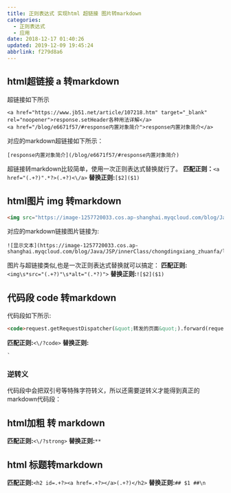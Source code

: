 ```yaml
---
title: 正则表达式 实现html 超链接 图片转markdown
categories: 
  - 正则表达式
  - 应用
date: 2018-12-17 01:40:26
updated: 2019-12-09 19:45:24
abbrlink: f279d8a6
---
```

## html超链接 a 转markdown ##
超链接如下所示
```
<a href="https://www.jb51.net/article/107218.htm" target="_blank" rel="noopener">response.setHeader各种用法详解</a>
<a href="/blog/e6671f57/#response内置对象简介">response内置对象简介</a>
```
对应的markdown超链接如下所示：
```
[response内置对象简介](/blog/e6671f57/#response内置对象简介)
```

超链接转markdown比较简单，使用一次正则表达式替换就行了。
**匹配正则：**`<a href="(.+?)".*?>(.+?)<\/a>`
**替换正则:**`[$2]($1)`

## html图片 img 转markdown ##
```html
<img src="https://image-1257720033.cos.ap-shanghai.myqcloud.com/blog/Java/JSP/innerClass/chongdingxiang_zhuanfa/login.png" alt="显示文本">
```
对应的markdown链接图片链接为:
```
![显示文本](https://image-1257720033.cos.ap-shanghai.myqcloud.com/blog/Java/JSP/innerClass/chongdingxiang_zhuanfa/login.png)
```
图片与超链接类似,也是一次正则表达式替换就可以搞定：
**匹配正则:**`<img\s*src="(.+?)"\s*alt="(.*?)">`
**替换正则:**`![$2]($1)`

## 代码段 code 转markdown ##
代码段如下所示:
```html
<code>request.getRequestDispatcher(&quot;转发的页面&quot;).forward(request,response);</code>
```
**匹配正则:**`<\/?code>`
**替换正则:**
```
`
```

### 逆转义 ###
代码段中会把双引号等特殊字符转义，所以还需要逆转义才能得到真正的markdown代码段：



## html加粗 转 markdown ##
**匹配正则:**`<\/?strong>`
**替换正则:**`**`

## html 标题转markdown ##
**匹配正则:**`<h2 id=.+?><a href=.+?></a>(.+?)</h2>`
**替换正则:**`## $1 ##\n`

